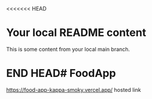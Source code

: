 <<<<<<< HEAD
# Your local README content
This is some content from your local main branch.

# END HEAD#   F o o d A p p 

https://food-app-kappa-smoky.vercel.app/   hosted link
 
 

